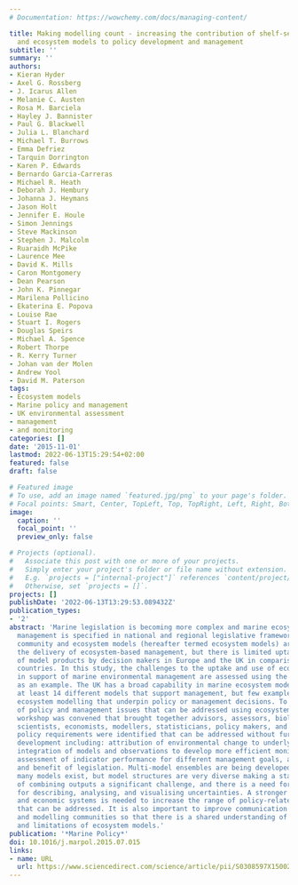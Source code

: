 ```yaml
---
# Documentation: https://wowchemy.com/docs/managing-content/

title: Making modelling count - increasing the contribution of shelf-seas community
  and ecosystem models to policy development and management
subtitle: ''
summary: ''
authors:
- Kieran Hyder
- Axel G. Rossberg
- J. Icarus Allen
- Melanie C. Austen
- Rosa M. Barciela
- Hayley J. Bannister
- Paul G. Blackwell
- Julia L. Blanchard
- Michael T. Burrows
- Emma Defriez
- Tarquin Dorrington
- Karen P. Edwards
- Bernardo Garcia-Carreras
- Michael R. Heath
- Deborah J. Hembury
- Johanna J. Heymans
- Jason Holt
- Jennifer E. Houle
- Simon Jennings
- Steve Mackinson
- Stephen J. Malcolm
- Ruaraidh McPike
- Laurence Mee
- David K. Mills
- Caron Montgomery
- Dean Pearson
- John K. Pinnegar
- Marilena Pollicino
- Ekaterina E. Popova
- Louise Rae
- Stuart I. Rogers
- Douglas Speirs
- Michael A. Spence
- Robert Thorpe
- R. Kerry Turner
- Johan van der Molen
- Andrew Yool
- David M. Paterson
tags:
- Ecosystem models
- Marine policy and management
- UK environmental assessment
- management
- and monitoring
categories: []
date: '2015-11-01'
lastmod: 2022-06-13T15:29:54+02:00
featured: false
draft: false

# Featured image
# To use, add an image named `featured.jpg/png` to your page's folder.
# Focal points: Smart, Center, TopLeft, Top, TopRight, Left, Right, BottomLeft, Bottom, BottomRight.
image:
  caption: ''
  focal_point: ''
  preview_only: false

# Projects (optional).
#   Associate this post with one or more of your projects.
#   Simply enter your project's folder or file name without extension.
#   E.g. `projects = ["internal-project"]` references `content/project/deep-learning/index.md`.
#   Otherwise, set `projects = []`.
projects: []
publishDate: '2022-06-13T13:29:53.089432Z'
publication_types:
- '2'
abstract: 'Marine legislation is becoming more complex and marine ecosystem-based
  management is specified in national and regional legislative frameworks. Shelf-seas
  community and ecosystem models (hereafter termed ecosystem models) are central to
  the delivery of ecosystem-based management, but there is limited uptake and use
  of model products by decision makers in Europe and the UK in comparison with other
  countries. In this study, the challenges to the uptake and use of ecosystem models
  in support of marine environmental management are assessed using the UK capability
  as an example. The UK has a broad capability in marine ecosystem modelling, with
  at least 14 different models that support management, but few examples exist of
  ecosystem modelling that underpin policy or management decisions. To improve understanding
  of policy and management issues that can be addressed using ecosystem models, a
  workshop was convened that brought together advisors, assessors, biologists, social
  scientists, economists, modellers, statisticians, policy makers, and funders. Some
  policy requirements were identified that can be addressed without further model
  development including: attribution of environmental change to underlying drivers,
  integration of models and observations to develop more efficient monitoring programmes,
  assessment of indicator performance for different management goals, and the costs
  and benefit of legislation. Multi-model ensembles are being developed in cases where
  many models exist, but model structures are very diverse making a standardised approach
  of combining outputs a significant challenge, and there is a need for new methodologies
  for describing, analysing, and visualising uncertainties. A stronger link to social
  and economic systems is needed to increase the range of policy-related questions
  that can be addressed. It is also important to improve communication between policy
  and modelling communities so that there is a shared understanding of the strengths
  and limitations of ecosystem models.'
publication: '*Marine Policy*'
doi: 10.1016/j.marpol.2015.07.015
links:
- name: URL
  url: https://www.sciencedirect.com/science/article/pii/S0308597X1500216X
---
```

